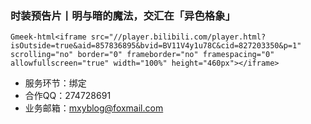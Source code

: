 ### 时装预告片丨明与暗的魔法，交汇在「异色格象」

`Gmeek-html<iframe src="//player.bilibili.com/player.html?isOutside=true&aid=857836895&bvid=BV11V4y1u78C&cid=827203350&p=1" scrolling="no" border="0" frameborder="no" framespacing="0" allowfullscreen="true" width="100%" height="460px"></iframe>`

- 服务环节：绑定
- 合作QQ：274728691
- 业务邮箱：mxyblog@foxmail.com

<!-- ##{"timestamp":1662639913}## -->